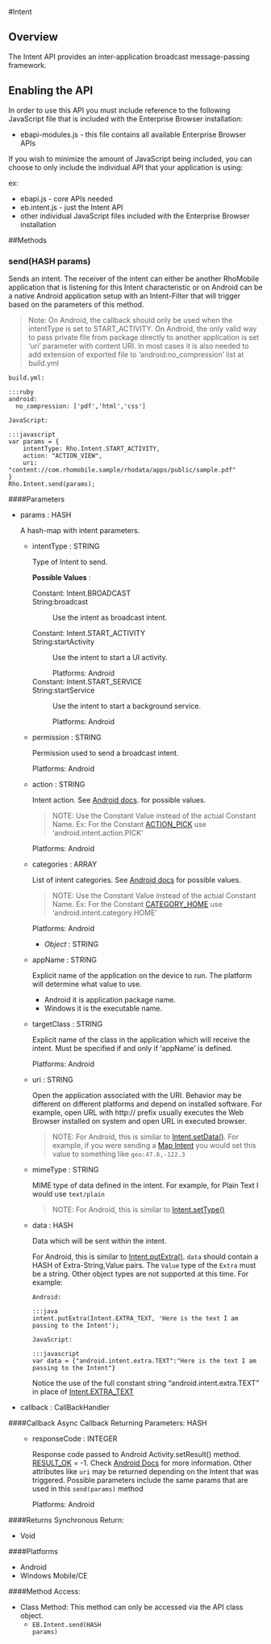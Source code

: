 #Intent


## Overview
The Intent API provides an inter-application broadcast message-passing framework.
## Enabling the API
In order to use this API you must include reference to the following JavaScript file that is included with the Enterprise Browser installation:

* ebapi-modules.js - this file contains all available Enterprise Browser APIs

If you wish to minimize the amount of JavaScript being included, you can choose to only include the individual API that your application is using:

ex:

* ebapi.js - core APIs needed 
* eb.intent.js - just the Intent API
* other individual JavaScript files included with the Enterprise Browser installation

        


##Methods



### send(<span class="text-info">HASH</span> params)
<p>Sends an intent. The receiver of the intent can either be another RhoMobile  application that is listening for this Intent characteristic or on Android can be a native Android application setup with an Intent-Filter that will trigger based on the parameters of this method.</p>

<blockquote><p>Note: On Android, the callback should only be used when the intentType is set to START_ACTIVITY. On Android, the only valid way to pass private file from package directly to another application is set &lsquo;uri&rsquo; parameter with content URI. In most cases it is also needed to add extension of exported file to &lsquo;android:no_compression&rsquo; list at build.yml</p></blockquote>

<p><code>build.yml:</code></p>

<pre><code>:::ruby
android:
  no_compression: ['pdf','html','css']
</code></pre>

<p><code>JavaScript:</code></p>

<pre><code>:::javascript
var params = {
    intentType: Rho.Intent.START_ACTIVITY,
    action: "ACTION_VIEW",
    uri: "content://com.rhomobile.sample/rhodata/apps/public/sample.pdf"
}
Rho.Intent.send(params);    
</code></pre>


####Parameters
<ul><li>params : <span class='text-info'>HASH</span><p>
<p>A hash-map with intent parameters.</p>
 </p></li><ul><li>intentType : <span class='text-info'>STRING</span><p>
<p>Type of Intent to send.</p>
 </p><p><strong>Possible Values</strong> :</p> <dl  ><dt>Constant: Intent.BROADCAST <br/> String:broadcast</dt><dd>
<p>Use the intent as broadcast intent.</p>
</dd><dt>Constant: Intent.START_ACTIVITY <br/> String:startActivity</dt><dd>
<p>Use the intent to start a UI activity.</p>
 Platforms: 
Android</dd><dt>Constant: Intent.START_SERVICE <br/> String:startService</dt><dd>
<p>Use the intent to start a background service.</p>
 Platforms: 
Android</dd></dl></li><li>permission : <span class='text-info'>STRING</span><p>
<p>Permission used to send a broadcast intent.</p>
 Platforms:
Android </p></li><li>action : <span class='text-info'>STRING</span><p>
<p>Intent action. See <a href="http://developer.android.com/reference/android/content/Intent.html#setAction(java.lang.String)">Android docs</a>. for possible values.</p>

<blockquote><p>NOTE: Use the Constant Value instead of the actual Constant Name. Ex: For the Constant <a href="http://developer.android.com/reference/android/content/Intent.html#ACTION_PICK">ACTION_PICK</a> use &lsquo;android.intent.action.PICK&rsquo;</p></blockquote>
 Platforms:
Android </p></li><li>categories : <span class='text-info'>ARRAY</span><p>
<p>List of intent categories. See <a href="http://developer.android.com/reference/android/content/Intent.html#addCategory(java.lang.String)">Android docs</a> for possible values.</p>

<blockquote><p>NOTE: Use the Constant Value instead of the actual Constant Name. Ex: For the Constant <a href="http://developer.android.com/reference/android/content/Intent.html#CATEGORY_HOME">CATEGORY_HOME</a> use &lsquo;android.intent.category.HOME&rsquo;</p></blockquote>
 Platforms:
Android </p></li><ul><li><i>Object</i> : <span class='text-info'>STRING</span><p> </p></li></ul><li>appName : <span class='text-info'>STRING</span><p>
<p>Explicit name of the application on the device to run. The platform will determine what value to use.</p>

<ul>
<li>Android it is application package name.</li>
<li>Windows it is the executable name.</li>
</ul>

 </p></li><li>targetClass : <span class='text-info'>STRING</span><p>
<p>Explicit name of the class in the application which will receive the intent. Must be specified if and only if &lsquo;appName&rsquo; is defined.</p>
 Platforms:
Android </p></li><li>uri : <span class='text-info'>STRING</span><p>
<p>Open the application associated with the URI. Behavior may be different on different platforms and depend on installed software. For example, open URL with http:// prefix usually executes the Web Browser installed on system and open URL in executed browser.</p>

<blockquote><p>NOTE: For Android, this is similar to <a href="http://developer.android.com/reference/android/content/Intent.html#setData(android.net.Uri)">Intent.setData()</a>. For example, if you were sending a <a href="http://developer.android.com/guide/components/intents-common.html#Maps">Map Intent</a> you would set this value to something like <code>geo:47.6,-122.3</code></p></blockquote>
 </p></li><li>mimeType : <span class='text-info'>STRING</span><p>
<p>MIME type of data defined in the intent. For example, for Plain Text I would use <code>text/plain</code></p>

<blockquote><p>NOTE: For Android, this is similar to <a href="http://developer.android.com/reference/android/content/Intent.html#setType(java.lang.String)">Intent.setType()</a></p></blockquote>
 </p></li><li>data : <span class='text-info'>HASH</span><p>
<p>Data which will be sent within the intent.</p>

<p>For Android, this is similar to <a href="http://developer.android.com/reference/android/content/Intent.html#putExtra(java.lang.String,%20java.lang.String)">Intent.putExtra()</a>. <code>data</code> should contain a HASH of Extra-String,Value pairs. The <code>Value</code> type of the <code>Extra</code> must be a string. Other object types are not supported at this time. For example:</p>

<p><code>Android:</code></p>

<pre><code>:::java
intent.putExtra(Intent.EXTRA_TEXT, 'Here is the text I am passing to the Intent');
</code></pre>

<p><code>JavaScript:</code></p>

<pre><code>:::javascript
var data = {"android.intent.extra.TEXT":"Here is the text I am passing to the Intent"}
</code></pre>

<p>Notice the use of the full constant string &ldquo;android.intent.extra.TEXT&rdquo; in place of <a href="http://developer.android.com/reference/android/content/Intent.html#EXTRA_TEXT">Intent.EXTRA_TEXT</a></p>
 </p></li></ul><li>callback : <span class='text-info'>CallBackHandler</span></li></ul>

####Callback
Async Callback Returning Parameters: <span class='text-info'>HASH</span></p><ul><ul><li>responseCode : <span class='text-info'>INTEGER</span><p>
<p>Response code passed to Android Activity.setResult() method. <a href="http://developer.android.com/reference/android/app/Activity.html#RESULT_OK">RESULT_OK</a> = -1. Check <a href="http://developer.android.com/reference/android/app/Activity.html#setResult(int)">Android Docs</a> for more information. Other attributes like <code>uri</code> may be returned depending on the Intent that was triggered. Possible parameters include the same params that are used in this <code>send(params)</code> method</p>
 Platforms:
Android </p></li></ul></ul>

####Returns
Synchronous Return:

* Void

####Platforms

* Android
* Windows Mobile/CE

####Method Access:

* Class Method: This method can only be accessed via the API class object. 
	* <code>EB.Intent.send(<span class="text-info">HASH</span> params)</code> 
